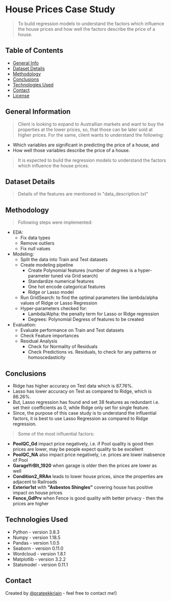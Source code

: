 # House Prices Case Study
> To build regression models to understand the factors which influence the house prices and how well the factors describe the price of a house.

## Table of Contents
* [General Info](#general-information)
* [Dataset Details](#dataset-details)
* [Methodology](#methodology)
* [Conclusions](#conclusions)
* [Technologies Used](#technologies-used)
* [Contact](#contact)
* [License](#license)

## General Information
> Client is looking to expand to Australlian markets and want to buy the properties at the lower prices, so, that those can be later sold at higher prices.
> For the same, client wants to understand the following:
+ Which variables are significant in predicting the price of a house, and
+ How well those variables describe the price of a house.

> It is expected to build the regression models to understand the factors which influence the house prices.

## Dataset Details
> Details of the features are mentioned in "data_description.txt"

## Methodology

> Following steps were implemented:
- EDA:
    - Fix data types
    - Remove outliers
    - Fix null values
- Modeling:
    - Split the data into Train and Test datasets
    - Create modeling pipeline
        + Create Polynomial features (number of degrees is a hyper-parameter tuned via Grid search)
        + Standardize numerical features
        + One hot encode categorical features
        + Ridge or Lasso model  
    - Run GridSearch: to find the optimal parameters like lambda/alpha values of Ridge or Lasso Regression
    - Hyper-parameters checked for:
        - Lambda/Alpha: the penalty term for Lasso or Ridge regression
        - Degrees: Polynomial Degress of features to be created
- Evaluation:
    - Evaluate performance on Train and Test datasets
    - Check Feature importances
    - Residual Analysis
        - Check for Normality of Residuals
        - Check Predictions vs. Residuals, to check for any patterns or homoscedasticity

## Conclusions
+ Ridge has higher accuracy on Test data which is 87.76%.
+ Lasso has lower accuracy on Test as compared to Ridge, which is 86.26%.
+ But, Lasso regression has found and set 38 features as redundant i.e. set their coefficients as 0, while Ridge only set for single feature.
+ Since, the purpose of this case study is to understand the influential factors, it is best to use Lasso Regression as compared to Ridge regression.

> Some of the most influential factors:
+ **PoolQC_Gd** impact price negatively, i.e. if Pool quality is good then prices are lower, may be people expect quality to be excellent
+ **PoolQC_NA** also impact price negatively, i.e. prices are lower inabsence of Pool
+ **GarageYrBlt_1920** when garage is older then the prices are lower as well
+ **Condition2_RRAn** leads to lower house prices, since the properties are adjacent to Railroads
+ **Exterior1st** with **"Asbestos Shingles"** covering house has positive impact on house prices
+ **Fence_GdPrv** when Fence is good quality with better privacy - then the prices are higher

## Technologies Used
- Python - version 3.8.3
- Numpy - version 1.18.5
- Pandas - version 1.0.5
- Seaborn - version 0.11.0
- Wordcloud - version 1.8.1
- Matplotlib - version 3.2.2
- Statsmodel - version 0.11.1

## Contact
Created by [@prateekkrjain](http://prateekkrjain.com) - feel free to contact me!)

